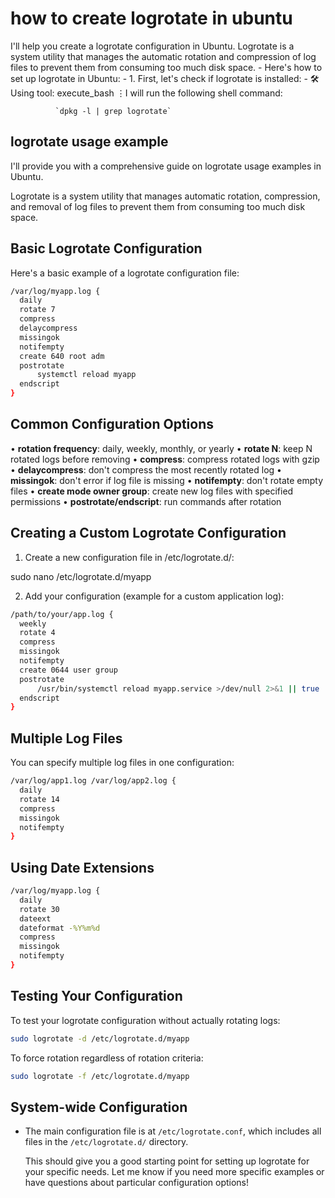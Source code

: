 # how to create logrotate in ubuntu
I'll help you create a logrotate configuration in Ubuntu. Logrotate is a system utility that
manages the automatic rotation and compression of log files to prevent them from consuming too much
disk space.
	- Here's how to set up logrotate in Ubuntu:
	- 1. First, let's check if logrotate is installed:
		- 🛠️  Using tool: execute_bash
		  ⋮I will run the following shell command:
		    
		      `dpkg -l | grep logrotate`

## logrotate usage example
  
  I'll provide you with a comprehensive guide on logrotate usage examples in Ubuntu.
  
  Logrotate is a system utility that manages automatic rotation, compression, and removal of log
  files to prevent them from consuming too much disk space.

## Basic Logrotate Configuration
  
  Here's a basic example of a logrotate configuration file:
  
  ```bash
  /var/log/myapp.log {
    daily
    rotate 7
    compress
    delaycompress
    missingok
    notifempty
    create 640 root adm
    postrotate
        systemctl reload myapp
    endscript
  }
  ```

## Common Configuration Options
  
  • **rotation frequency**: daily, weekly, monthly, or yearly
  • **rotate N**: keep N rotated logs before removing
  • **compress**: compress rotated logs with gzip
  • **delaycompress**: don't compress the most recently rotated log
  • **missingok**: don't error if log file is missing
  • **notifempty**: don't rotate empty files
  • **create mode owner group**: create new log files with specified permissions
  • **postrotate/endscript**: run commands after rotation
 
## Creating a Custom Logrotate Configuration
  
  1. Create a new configuration file in /etc/logrotate.d/:
  
  sudo nano /etc/logrotate.d/myapp
  
  
  2. Add your configuration (example for a custom application log):
  
  ```bash
  /path/to/your/app.log {
    weekly
    rotate 4
    compress
    missingok
    notifempty
    create 0644 user group
    postrotate
        /usr/bin/systemctl reload myapp.service >/dev/null 2>&1 || true
    endscript
  }
  ```

## Multiple Log Files
  
  You can specify multiple log files in one configuration:
  
  ```bash
  /var/log/app1.log /var/log/app2.log {
    daily
    rotate 14
    compress
    missingok
    notifempty
  }
  ```

## Using Date Extensions
  
  ```bash
  /var/log/myapp.log {
    daily
    rotate 30
    dateext
    dateformat -%Y%m%d
    compress
    missingok
    notifempty
  }
  ```
 
## Testing Your Configuration
  
  To test your logrotate configuration without actually rotating logs:
  
  ```bash
  sudo logrotate -d /etc/logrotate.d/myapp
  ```
  
  
  To force rotation regardless of rotation criteria:
  
  ```bash
  sudo logrotate -f /etc/logrotate.d/myapp
  ```

## System-wide Configuration
- The main configuration file is at `/etc/logrotate.conf`, which includes all files in the
  `/etc/logrotate.d/` directory.
  
  This should give you a good starting point for setting up logrotate for your specific needs. Let me
  know if you need more specific examples or have questions about particular configuration options!